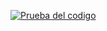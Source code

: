 [![Prueba del codigo](https://img.youtube.com/vi/Pv6M2t2hSnM/hqdefault.jpg)](https://youtu.be/Pv6M2t2hSnM)


